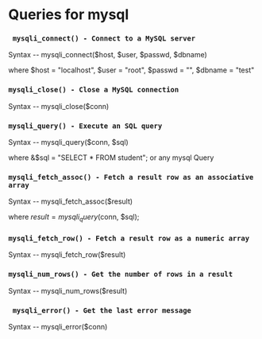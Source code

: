 # Queries for mysql
### ` mysqli_connect() - Connect to a MySQL server`
Syntax -- mysqli_connect($host, $user, $passwd, $dbname)

where $host = "localhost", $user = "root", $passwd = "", $dbname = "test"
### `mysqli_close() - Close a MySQL connection`
Syntax -- mysqli_close($conn)

### `mysqli_query() - Execute an SQL query`
Syntax -- mysqli_query($conn, $sql)

where &$sql = "SELECT * FROM student"; or any mysql Query

### `mysqli_fetch_assoc() - Fetch a result row as an associative array`
Syntax -- mysqli_fetch_assoc($result)

where $result = mysqli_query($conn, $sql);

### `mysqli_fetch_row() - Fetch a result row as a numeric array`
Syntax -- mysqli_fetch_row($result)

### `mysqli_num_rows() - Get the number of rows in a result`
Syntax -- mysqli_num_rows($result)

### ` mysqli_error() - Get the last error message`
Syntax -- mysqli_error($conn)